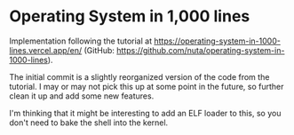# Operating System in 1,000 lines

Implementation following the tutorial at https://operating-system-in-1000-lines.vercel.app/en/ (GitHub: https://github.com/nuta/operating-system-in-1000-lines).

The initial commit is a slightly reorganized version of the code from the tutorial. I may or may 
not pick this up at some point in the future, so further clean it up and add some new features.

I'm thinking that it might be interesting to add an ELF loader to this, so you don't need to bake
the shell into the kernel.
